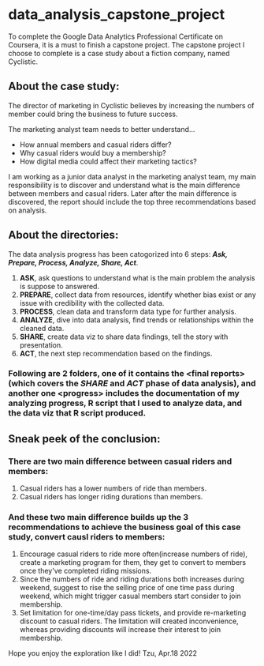 # data_analysis_capstone_project

To complete the Google Data Analytics Professional Certificate on Coursera, it is a must to finish a capstone project. 
The capstone project I choose to complete is a case study about a fiction company, named Cyclistic.

## About the case study:

The director of marketing in Cyclistic believes by increasing the numbers of member could bring the business to future success. 

The marketing analyst team needs to better understand...
- How annual members and casual riders differ?
- Why casual riders would buy a membership?
- How digital media could affect their marketing tactics?

I am working as a junior data analyst in the marketing analyst team, my main responsibility is to discover and understand what is the main difference between members and casual riders.
Later after the main difference is discovered, the report should include the top three recommendations based on analysis.

## About the directories:

The data analysis progress has been catogorized into 6 steps: ***Ask, Prepare, Process, Analyze, Share, Act***.
1. **ASK**, ask questions to understand what is the main problem the analysis is suppose to answered.
2. **PREPARE**, collect data from resources, identify whether bias exist or any issue with credibility with the collected data.
3. **PROCESS**, clean data and transform data type for further analysis.
4. **ANALYZE**, dive into data analysis, find trends or relationships within the cleaned data.
5. **SHARE**, create data viz to share data findings, tell the story with presentation.
6. **ACT**, the next step recommendation based on the findings.

### Following are 2 folders, one of it contains the \<final reports> (which covers the ***SHARE*** and ***ACT*** phase of data analysis), and another one \<progress> includes the documentation of my analyzing progress, R script that I used to analyze data, and the data viz that R script produced.

## Sneak peek of the conclusion:

### There are two main difference between casual riders and members:

1. Casual riders has a lower numbers of ride than members.
2. Casual riders has longer riding durations than members.

### And these two main difference builds up the 3 recommendations to achieve the business goal of this case study, convert causl riders to members:

1. Encourage casual riders to ride more often(increase numbers of ride), create a marketing program for them, they get to convert to members once they've completed riding missions.
2. Since the numbers of ride and riding durations both increases during weekend, suggest to rise the selling price of one time pass during weekend, which might trigger casual members start consider to join membership.
3. Set limitation for one-time/day pass tickets, and provide re-marketing discount to casual riders. The limitation will created inconvenience, whereas providing discounts will increase their interest to join membership.


Hope you enjoy the exploration like I did! 
Tzu, Apr.18 2022
